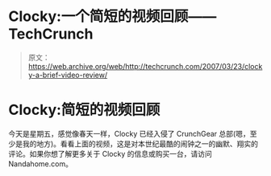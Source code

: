 # Clocky:一个简短的视频回顾——TechCrunch

> 原文：<https://web.archive.org/web/http://techcrunch.com/2007/03/23/clocky-a-brief-video-review/>

# Clocky:简短的视频回顾

今天是星期五，感觉像春天一样，Clocky 已经入侵了 CrunchGear 总部(嗯，至少是我的地方)。看看上面的视频，这是对本世纪最酷的闹钟之一的幽默、翔实的评论。如果你想了解更多关于 Clocky 的信息或购买一台，请访问 Nandahome.com。
